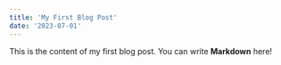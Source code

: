 ```yaml
---
title: 'My First Blog Post'
date: '2023-07-01'
---
```


This is the content of my first blog post. You can write **Markdown** here!